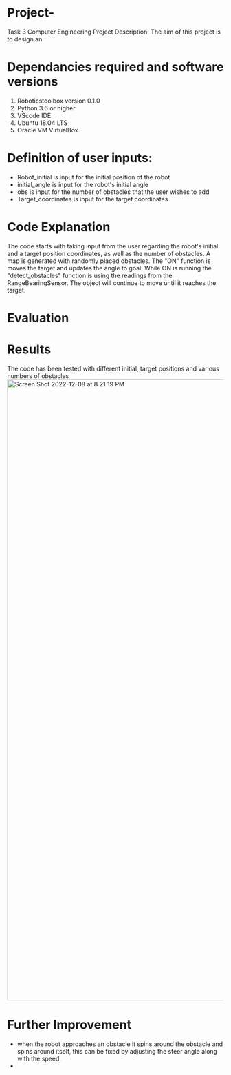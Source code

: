 # Project-
Task 3 Computer Engineering
Project Description:
The aim of this project is to design an

# Dependancies required and software versions

1. Roboticstoolbox version 0.1.0
2. Python 3.6 or higher
3. VScode IDE
4. Ubuntu 18.04 LTS
5. Oracle VM VirtualBox

# Definition of user inputs:
- Robot_initial is input for the initial position of the robot
- initial_angle is input for the robot's initial angle
- obs is input for the number of obstacles that the user wishes to add
- Target_coordinates is input for the target coordinates

# Code Explanation
The code starts with taking input from the user regarding the robot's initial and a target position coordinates, as well as the number of obstacles.
A map is generated with randomly placed obstacles. The "ON" function is moves the target and updates the angle to goal. While ON is running the "detect_obstacles" function is using the readings from the RangeBearingSensor. The object will continue to move until it reaches the target.

# Evaluation 

# Results
The code has been tested with different initial, target positions and various numbers of obstacles<img width="1440" alt="Screen Shot 2022-12-08 at 8 21 19 PM" src="https://user-images.githubusercontent.com/114655121/206535249-a877519c-d300-4774-b561-415c6917d2e2.png">


# Further Improvement 
- when the robot approaches an obstacle it spins around the obstacle and spins around itself, this can be fixed by adjusting the steer angle along with the speed.
- 

